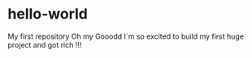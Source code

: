 # hello-world
My first repository
Oh my Gooodd
I´m so excited to build my first huge project and got rich !!!
